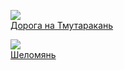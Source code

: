 ![](/books/sf_history/Олег%20Аксеничев/Дорога%20на%20Тмутаракань.jpg)  
[Дорога на Тмутаракань](/books/sf_history/Олег%20Аксеничев/Дорога%20на%20Тмутаракань)

![](/books/sf_history/Олег%20Аксеничев/Шеломянь.jpg)  
[Шеломянь](/books/sf_history/Олег%20Аксеничев/Шеломянь)
